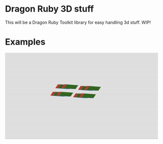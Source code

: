# Dragon Ruby 3D stuff

This will be a Dragon Ruby Toolkit library for easy handling 3d stuff.
WIP!

# Examples
![Cubes](screenshots/cubes.gif)
